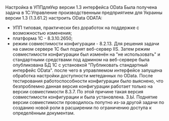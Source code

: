 Настройка в УППдляУкр версии 1.3 интерфейса OData
Была получена задача в 1С:Управление производственным предприятием для Украины версии 1.3 (1.3.61.2) настроить OData ODATA:
- УПП типовая, практически без доработок на поддержке с возможностью изменения;
- платформа 1С - 8.3.10.2650;
- режим совместимости конфигурации - 8.2.13.
Для решения задачи на самом сервере 1С был поднят веб-сервер IIS. Затем режим совместимости конфигурации был изменён на "не использовать" и стандартными средствами под админом на веб-сервере была опубликована БД 1С с установкой "Публиковать стандартный интерфейс OData". после чего в управляемом интерфейсе запущена обработка настройки доступности метеданных по OData. После тестирования работоспособности конфигурации было выяснено, что безпроблемно данная версия конфигурации работает только на версии совместимости 8.3.7. По этой причине такая версия совместимости конфигурации и была установлена.
З.Ы. Поднятие версии совместимости проводилось попутно из-за другой задачи по созданию новой роли в расширении по ограничению доступа к определённым документам.
